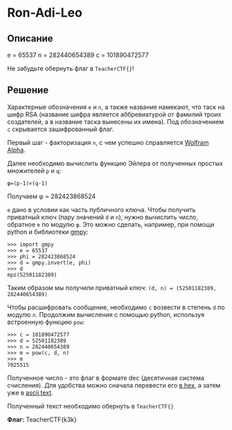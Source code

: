 # Ron-Adi-Leo

## Описание

e = 65537
n = 282440654389
c = 101890472577

Не забудьте обернуть флаг в ```TeacherCTF{}```!

## Решение

Характерные обозначения ```e``` и ```n```, а также название намекают, что таск на шифр RSA (название шифра является аббревиатурой от фамилий троих создателей, а в название таска вынесены их имена). Под обозначением ```c``` скрывается зашифрованный флаг.

Первый шаг - факторизация ```n```, с чем успешно справляется [Wolfram Alpha](https://www.wolframalpha.com/).

Далее необходимо вычислить функцию Эйлера от полученных простых множителей ```p``` и ```q```:

```φ=(p-1)×(q-1)```

Получаем φ = 282423868524

```e``` дано в условии как часть публичного ключа. Чтобы получить приватный ключ (пару значений ```d``` и ```n```), нужно вычислить число, обратное ```e``` по модулю ```φ```. Это можно сделать, например, при помощи python и библиотеки [gmpy](https://pypi.org/project/gmpy/):

```
>>> import gmpy
>>> e = 65537
>>> phi = 282423868524
>>> d = gmpy.invert(e, phi)
>>> d
mpz(52501182389)
```

Таким образом мы получили приватный ключ: ```(d, n) = (52501182389, 282440654389)```

Чтобы расшифровать сообщение, необходимо ```c``` возвести в степень ```d``` по модулю ```n```. Продолжим вычисления с помощью python, используя встроенную функцию ```pow```:

```
>>> c = 101890472577
>>> d = 52501182389
>>> n = 282440654389
>>> m = pow(c, d, n)
>>> m
7025515
```

Полученное число - это флаг в формате dec (десятичная система счисления). Для удобства можно сначала перевести его [в hex](https://www.rapidtables.com/convert/number/decimal-to-hex.html), а затем уже в [ascii text](https://www.rapidtables.com/convert/number/hex-to-ascii.html).

Полученный текст необходимо обернуть в ```TeacherCTF{}```


**Флаг:** TeacherCTF{k3k}
